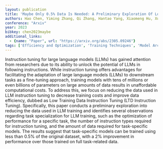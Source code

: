 ```yaml
---
layout: publication
title: 'Maybe Only 0.5% Data Is Needed: A Preliminary Exploration Of Low Training Data Instruction Tuning'
authors: Hao Chen, Yiming Zhang, Qi Zhang, Hantao Yang, Xiaomeng Hu, Xuetao Ma, Yifan Yanggong, Junbo Zhao
conference: "Arxiv"
year: 2023
bibkey: chen2023maybe
additional_links:
  - {name: "Paper", url: "https://arxiv.org/abs/2305.09246"}
tags: ['Efficiency and Optimization', 'Training Techniques', 'Model Architecture', 'Pretraining Methods', 'Fine-Tuning', 'Attention Mechanism']
---
```

Instruction tuning for large language models (LLMs) has gained attention from
researchers due to its ability to unlock the potential of LLMs in following
instructions. While instruction tuning offers advantages for facilitating the
adaptation of large language models (LLMs) to downstream tasks as a fine-tuning
approach, training models with tens of millions or even billions of parameters
on large amounts of data results in unaffordable computational costs. To
address this, we focus on reducing the data used in LLM instruction tuning to
decrease training costs and improve data efficiency, dubbed as Low Training
Data Instruction Tuning (LTD Instruction Tuning). Specifically, this paper
conducts a preliminary exploration into reducing the data used in LLM training
and identifies several observations regarding task specialization for LLM
training, such as the optimization of performance for a specific task, the
number of instruction types required for instruction tuning, and the amount of
data required for task-specific models. The results suggest that task-specific
models can be trained using less than 0.5% of the original dataset, with a 2%
improvement in performance over those trained on full task-related data.
